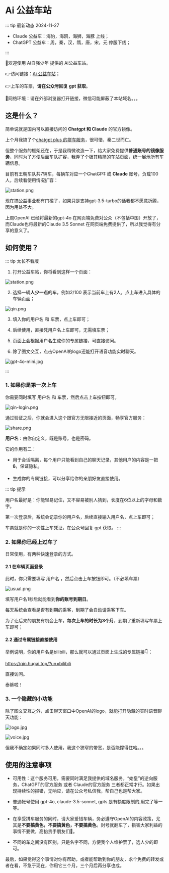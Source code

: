 # Ai 公益车站
::: tip 最新动态 2024-11-27

- Claude 公益车：海豹，海鸥，海狮，海豚 上线；
- ChatGPT 公益车：周，秦，汉，隋，唐，宋，元 停服下线；

:::

🎉欢迎使用 Ai自强少年 提供的 Ai公益车站。

👉访问链接：[Ai 公益车站](https://station.hugai.top)；

👉上车的车票，**请在公众号回复 gpt 获取**。

🚦网络环境：请在外部浏览器打开链接，微信可能屏蔽了本站域名。。。

## 这是什么？

简单说就是国内可以直接访问的 **Chatgpt 和 Claude** 的官方镜像。

上个月我搞了个[chatgpt plus 的拼车服务](/productivity/plus.md)，很可惜，秦二世而亡。

但整个服务的框架还在，于是我稍微改造一下，给大家免费提供**普通账号的镜像服务**，同时为了方便后面车队扩容，我弄了个极其精简的车站页面，统一展示所有车辆信息。

目前有王朝车队共7辆车，每辆车对应一个~~ChatGPT~~ 或 **Claude** 账号，负载100人，后续看使用情况扩容：

![station.png](station/station.png)

现在搞公益事业都有门槛了，如果只是支持gpt-3.5-turbo的话我都不愿意折腾，因为用处不大。

上周OpenAI 已经将最新的gpt-4o 在网页端免费对公众（不包括中国）开放了，而Claude也将最新的Claude 3.5 Sonnet 在网页端免费提供了，所以我觉得有分享的意义了。

## 如何使用？

::: tip 太长不看版

1. 打开公益车站，你将看到这样一个页面：

![station.png](station/station.png)

2. 选择一辆**人少一点**的车，例如2/100 表示当前车上有2人，点上车进入具体的车辆页面；

![qin.png](station/qin.png)

3. 填入你的用户名 和 车票，点上车即可；

4. 后续使用，直接凭用户名上车即可，无需填车票；

5. 页面上会根据用户名生成你的专属链接，可直接访问。

6. 除了图文交互，点击OpenAI的logo还能打开语音功能实时聊天。

![gpt-4o-mini.jpg](station/gpt-4o-mini.jpg)

:::

### 1. 如果你是第一次上车

你需要同时填写 用户名 和 车票，然后点击上车按钮即可。

![qin-login.png](station/qin-login.png)

通过验证之后，你就会进入这个跟官方无限接近的页面，畅享官方服务：

![share.png](station/share.png)


**用户名**：由你自定义，既是账号，也是密码。

它的作用有二：

- 用于会话隔离，每个用户只能看到自己的聊天记录，其他用户的内容是一把🔒，保证隐私。

- 生成你的专属链接，可以分享给你的亲朋好友直接使用。

::: tip 提示

用户名最好是：你能轻易记住，又不容易被别人猜到，长度在6位以上的字母和数字。

第一次登录后，系统会记录你的用户名，后续直接输入用户名，点上车即可；

车票就是你的一次性上车凭证，在公众号回复 gpt 获取。
:::


### 2. 如果你已经上过车了

日常使用，有两种快速登录的方式。

#### 2.1 在车辆页面登录

此时，你只需要填写 用户名 ，然后点击上车按钮即可。（不必填车票）

![usual.png](station/usual.png)

填写用户名1秒后就能看到**你的账号到期日**。

每天系统会查看是否有到期的乘客，到期了会自动请乘客下车。

为了让后来的朋友有机会上车，**每次上车的时长为3个月**，到期了重新填写车票上车即可；

#### 2.2 通过专属链接直接使用

举例说明，你的用户名是bilibili，那么就可以通过页面上生成的专属链接👇：

https://qin.hugai.top/?un=bilibili

直接访问。

泰裤啦！

### 3. 一个隐藏的小功能

除了图文交互之外，点击聊天窗口中OpenAI的logo，就能打开隐藏的实时语音聊天功能：

![logo.jpg](station/logo.jpg)

![voice.jpg](station/voice.jpg)

但我不确定如果同时多人使用，我这个狭窄的带宽，是否能撑得住哈。。。


## 使用的注意事项

- 可用性：这个服务可用，需要同时满足我提供的域名服务，“始皇”的逆向服务，ChatGPT的官方服务 或者 Claude的官方服务 三者都正常才行。如果出现持续性的报错，无响应，请在公众号私信我，帮自己也是帮大家。

- 普通帐号使用 gpt-4o, claude-3.5-sonnet, gpts 是有额度限制的,用完了等一等。

- 在享受拼车服务的同时，请大家爱惜车辆，务必遵守OpenAI的内容政策，尤其是**不要搞黄色，不要搞黄色，不要搞黄色**。封号就翻车了，损害大家利益的事情不要做，高抬贵手朋友们🤷。

- 不同的车之间没有区别，只是名字不同，方便我个人维护罢了，选人少的即可。

最后，如果觉得这个事情对你有帮助，或者能帮助到你的朋友，求个免费的转发或者在看，不急于现在，你用它三个月，三个月后再分享也成。
